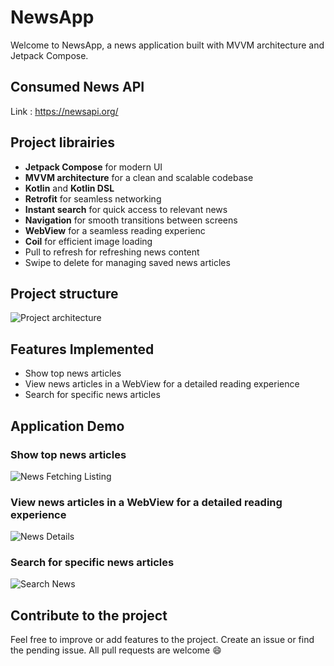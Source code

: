 # NewsApp

Welcome to NewsApp, a news application built with MVVM architecture and Jetpack Compose.

## Consumed News API
Link : https://newsapi.org/
## Project librairies

- **Jetpack Compose** for modern UI
- **MVVM architecture** for a clean and scalable codebase
- **Kotlin** and **Kotlin DSL**
- **Retrofit** for seamless networking
- **Instant search** for quick access to relevant news
- **Navigation** for smooth transitions between screens
- **WebView** for a seamless reading experienc
- **Coil** for efficient image loading
- Pull to refresh for refreshing news content
- Swipe to delete for managing saved news articles

## Project structure
![Project architecture](https://github.com/ayoubfarid/NewsApplicationKotlinApi/assets/19810131/0145dd33-90cc-4eb6-8a79-67ba3d56c79f)

## Features Implemented

- Show top news articles
- View news articles in a WebView for a detailed reading experience
- Search for specific news articles

## Application Demo

###  Show top news articles
![News Fetching Listing](https://github.com/ayoubfarid/NewsApplicationKotlinApi/assets/19810131/584ea2ed-9973-491c-ac3e-583473d6e48e)

###  View news articles in a WebView for a detailed reading experience
![News Details](https://github.com/ayoubfarid/NewsApplicationKotlinApi/assets/19810131/ecef2036-d083-4f37-80db-afaf8596f02f)

### Search for specific news articles
![Search News](https://github.com/ayoubfarid/NewsApplicationKotlinApi/assets/19810131/20905ae4-f161-418e-9213-0f8467ae306f)




## Contribute to the project

Feel free to improve or add features to the project.
Create an issue or find the pending issue. All pull requests are welcome 😄

